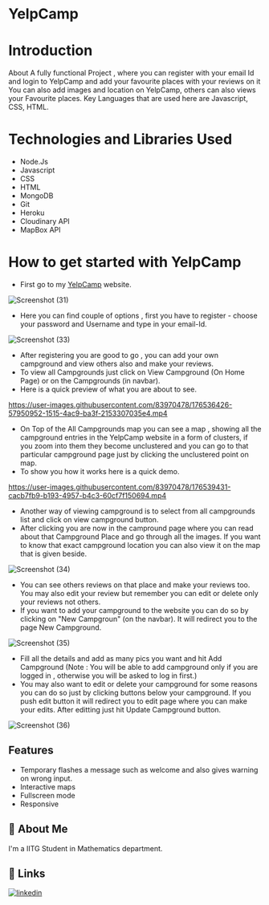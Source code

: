 
# YelpCamp

# Introduction

About
A fully functional Project , where you can register with your email Id and login to YelpCamp and add your favourite places with your reviews on it You can also add images and location on YelpCamp, others can also views your Favourite places. Key Languages that are used here are Javascript, CSS, HTML.

# Technologies and Libraries Used
* Node.Js
* Javascript
* CSS
* HTML
* MongoDB
* Git
* Heroku
* Cloudinary API
* MapBox API

# How to get started with YelpCamp

* First go to my [YelpCamp](https://nameless-mountain-81540.herokuapp.com/) website.

![Screenshot (31)](https://user-images.githubusercontent.com/83970478/176534937-2110cd12-a555-4635-907d-5cc355d6fd8d.png)

* Here you can find couple of options , first you have to register - choose your password and Username and type in your email-Id.

![Screenshot (33)](https://user-images.githubusercontent.com/83970478/176535565-a27a7d8b-5f47-4f3d-8ae3-546c678f8d97.png)

* After registering you are good to go , you can add your own campground and view others also and make your reviews.
* To view all Campgrounds just click on View Campground (On Home Page) or on the Campgrounds (in navbar).
* Here is a quick preview of what you are about to see.

https://user-images.githubusercontent.com/83970478/176536426-57950952-1515-4ac9-ba3f-2153307035e4.mp4

* On Top of the All Campgrounds map you can see a map , showing all the campground entries in the YelpCamp website in a form of clusters, if you zoom into them they become unclustered and you can go to that particular campground page just by clicking the unclustered point on map.
* To show you how it works here is a quick demo.

https://user-images.githubusercontent.com/83970478/176539431-cacb7fb9-b193-4957-b4c3-60cf7f150694.mp4

* Another way of viewing campground is to select from all campgrounds list and click on view campground button.
* After clicking you are now in the campround page where you can read about that Campground Place and go through all the images. If you want to know that exact campground location you can also view it on the map that is given beside.

![Screenshot (34)](https://user-images.githubusercontent.com/83970478/176540467-c160fbe1-1174-49b8-87ab-1585ac009b61.png)

* You can see others reviews on that place and make your reviews too. You may also edit your review but remember you can edit or delete only your reviews not others.
* If you want to add your campground to the website you can do so by clicking on "New Campgroun" (on the navbar). It will redirect you to the page New Campground.

![Screenshot (35)](https://user-images.githubusercontent.com/83970478/176541339-a028c258-5fec-4260-9b2d-34bf231c627e.png)

* Fill all the details and add as many pics you want and hit Add Campground (Note : You will be able to add campground only if you are logged in , otherwise you will be asked to log in first.)
* You may also want to edit or delete your campground for some reasons you can do so just by clicking buttons below your campground. If you push edit button it will redirect you to edit page where you can make your edits. After editting just hit Update Campground button.

![Screenshot (36)](https://user-images.githubusercontent.com/83970478/176542528-f5eb8948-a88b-4c95-8d5e-cce10753a615.png)





## Features

- Temporary flashes a message such as welcome and also gives warning on wrong input.
- Interactive maps
- Fullscreen mode
- Responsive


## 🚀 About Me
I'm a IITG Student in Mathematics department.








## 🔗 Links
[![linkedin](https://img.shields.io/badge/linkedin-0A66C2?style=for-the-badge&logo=linkedin&logoColor=white)](https://www.linkedin.com/in/jash-roy-515aa8200/)














